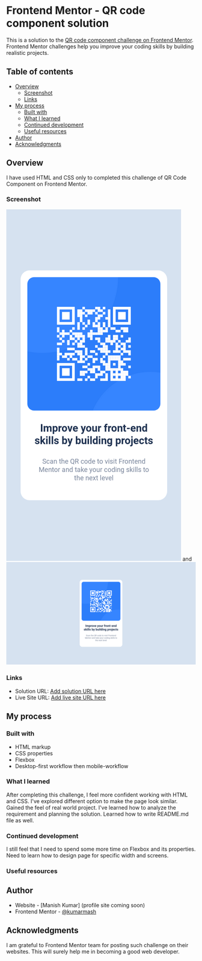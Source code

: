 # Frontend Mentor - QR code component solution

This is a solution to the [QR code component challenge on Frontend Mentor](https://www.frontendmentor.io/challenges/qr-code-component-iux_sIO_H). Frontend Mentor challenges help you improve your coding skills by building realistic projects. 

## Table of contents

- [Overview](#overview)
  - [Screenshot](#screenshot)
  - [Links](#links)
- [My process](#my-process)
  - [Built with](#built-with)
  - [What I learned](#what-i-learned)
  - [Continued development](#continued-development)
  - [Useful resources](#useful-resources)
- [Author](#author)
- [Acknowledgments](#acknowledgments)


## Overview
I have used HTML and CSS only to completed this challenge of QR Code Component on Frontend Mentor.

### Screenshot

![](./solution/qrcode-mobile.png) and
![](./solution/qrcode-desktop.png)


### Links

- Solution URL: [Add solution URL here](https://github.com/kumarmash/qr-code-component)
- Live Site URL: [Add live site URL here](https://kumarmash.github.io/qr-code-component/)

## My process

### Built with

- HTML markup
- CSS properties
- Flexbox
- Desktop-first workflow then mobile-workflow


### What I learned

After completing this challenge, I feel more confident working with HTML and CSS. I've explored different option to make the page look similar. Gained the feel of real world project. I've learned how to analyze the requirement and planning the solution.
Learned how to write README.md file as well.


### Continued development

I still feel that I need to spend some more time on Flexbox and its properties. Need to learn how to design page for specific width and screens. 


### Useful resources

## Author

- Website - [Manish Kumar] (profile site coming soon)
- Frontend Mentor - [@kumarmash](https://www.frontendmentor.io/profile/kumarmash)

## Acknowledgments
I am grateful to Frontend Mentor team  for posting such challenge on their websites. This will surely help me in becoming a good web developer.
